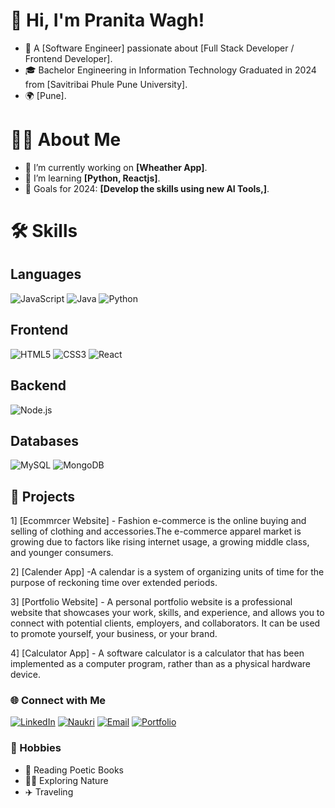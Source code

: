 # 👋 Hi, I'm Pranita Wagh!
- 🌟 A [Software Engineer] passionate about [Full Stack Developer / Frontend Developer].
- 🎓 Bachelor Engineering in Information Technology Graduated in 2024 from [Savitribai Phule Pune University].
- 🌍 [Pune].

# 👨‍💻 About Me
- 🔭 I’m currently working on **[Wheather App]**.
- 🌱 I’m learning **[Python, Reactjs]**.
- 🎯 Goals for 2024: **[Develop the skills using new AI Tools,]**.

# 🛠️ Skills
## Languages
![JavaScript](https://img.icons8.com/color/48/000000/javascript.png)
![Java](https://img.icons8.com/color/48/000000/java-coffee-cup-logo.png)
![Python](https://img.icons8.com/color/48/000000/python.png)

## Frontend
![HTML5](https://img.icons8.com/color/48/000000/html-5--v1.png)
![CSS3](https://img.icons8.com/color/48/000000/css3.png)
![React](https://img.icons8.com/color/48/000000/react-native.png)

## Backend
![Node.js](https://img.icons8.com/color/48/000000/nodejs.png)

## Databases
![MySQL](https://img.icons8.com/color/48/000000/mysql-logo.png)
![MongoDB](https://img.icons8.com/color/48/000000/mongodb.png)

## 🚀 Projects
1] [Ecommrcer Website] - Fashion e-commerce is the online buying and selling of clothing and accessories.The e-commerce apparel market is growing due to factors like rising internet usage, a growing middle class, and younger consumers.

2] [Calender App] -A calendar is a system of organizing units of time for the purpose of reckoning time over extended periods.

3] [Portfolio Website] - A personal portfolio website is a professional website that showcases your work, skills, and experience, and allows you to connect with potential clients, employers, and collaborators. It can be used to promote yourself, your business, or your brand. 

4] [Calculator App] - A software calculator is a calculator that has been implemented as a computer program, rather than as a physical hardware device.

### 🌐 Connect with Me
[![LinkedIn](https://img.shields.io/badge/LinkedIn-%230077B5.svg?style=for-the-badge&logo=linkedin&logoColor=white)](https://www.linkedin.com/in/pranita-wagh-273a5b225/)
[![Naukri](https://img.shields.io/badge/Naukri-%2300A3E4.svg?style=for-the-badge&logo=naukri&logoColor=white)](https://www.naukri.com/mnjuser/profil)
[![Email](https://img.shields.io/badge/Email-D14836?style=for-the-badge&logo=gmail&logoColor=white)](mailto:pranitawagh2003@gmail.com)
[![Portfolio](https://img.shields.io/badge/Portfolio-%23000000.svg?style=for-the-badge&logo=firefox&logoColor=white)](https://your-portfolio.com)

### 🎨 Hobbies
- 📖 Reading Poetic Books
- 🧗‍♂️ Exploring Nature
- ✈️ Traveling


